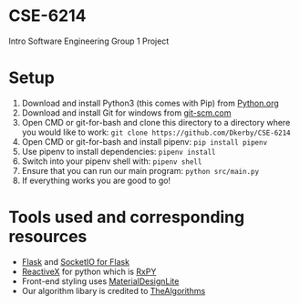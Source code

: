 # CSE-6214
Intro Software Engineering Group 1 Project

# Setup
1. Download and install Python3 (this comes with Pip) from [Python.org](https://www.python.org/downloads/)
2. Download and install Git for windows from [git-scm.com](https://git-scm.com/download/win)
3. Open CMD or git-for-bash and clone this directory to a directory where you would like to work: `git clone https://github.com/Dkerby/CSE-6214` 
4. Open CMD or git-for-bash and install pipenv: `pip install pipenv`
5. Use pipenv to install dependencies: `pipenv install`
6. Switch into your pipenv shell with: `pipenv shell`
7. Ensure that you can run our main program: `python src/main.py`
8. If everything works you are good to go!


# Tools used and corresponding resources
- [Flask](http://flask.pocoo.org/) and [SocketIO for Flask](https://github.com/miguelgrinberg/Flask-SocketIO)
- [ReactiveX](http://reactivex.io/) for python which is [RxPY](https://github.com/ReactiveX/RxPY)
- Front-end styling uses [MaterialDesignLite](https://getmdl.io/index.html)
- Our algorithm libary is credited to [TheAlgorithms](https://github.com/TheAlgorithms/Python)
